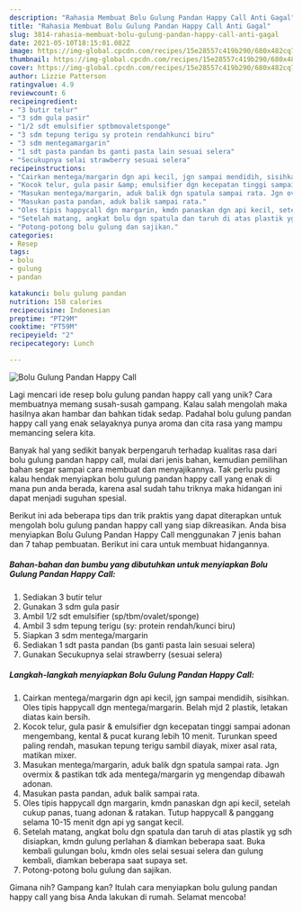```yaml
---
description: "Rahasia Membuat Bolu Gulung Pandan Happy Call Anti Gagal"
title: "Rahasia Membuat Bolu Gulung Pandan Happy Call Anti Gagal"
slug: 3814-rahasia-membuat-bolu-gulung-pandan-happy-call-anti-gagal
date: 2021-05-10T18:15:01.082Z
image: https://img-global.cpcdn.com/recipes/15e28557c419b290/680x482cq70/bolu-gulung-pandan-happy-call-foto-resep-utama.jpg
thumbnail: https://img-global.cpcdn.com/recipes/15e28557c419b290/680x482cq70/bolu-gulung-pandan-happy-call-foto-resep-utama.jpg
cover: https://img-global.cpcdn.com/recipes/15e28557c419b290/680x482cq70/bolu-gulung-pandan-happy-call-foto-resep-utama.jpg
author: Lizzie Patterson
ratingvalue: 4.9
reviewcount: 6
recipeingredient:
- "3 butir telur"
- "3 sdm gula pasir"
- "1/2 sdt emulsifier sptbmovaletsponge"
- "3 sdm tepung terigu sy protein rendahkunci biru"
- "3 sdm mentegamargarin"
- "1 sdt pasta pandan bs ganti pasta lain sesuai selera"
- "Secukupnya selai strawberry sesuai selera"
recipeinstructions:
- "Cairkan mentega/margarin dgn api kecil, jgn sampai mendidih, sisihkan. Oles tipis happycall dgn mentega/margarin. Belah mjd 2 plastik, letakan diatas kain bersih."
- "Kocok telur, gula pasir &amp; emulsifier dgn kecepatan tinggi sampai adonan mengembang, kental &amp; pucat kurang lebih 10 menit. Turunkan speed paling rendah, masukan tepung terigu sambil diayak, mixer asal rata, matikan mixer."
- "Masukan mentega/margarin, aduk balik dgn spatula sampai rata. Jgn overmix &amp; pastikan tdk ada mentega/margarin yg mengendap dibawah adonan."
- "Masukan pasta pandan, aduk balik sampai rata."
- "Oles tipis happycall dgn margarin, kmdn panaskan dgn api kecil, setelah cukup panas, tuang adonan &amp; ratakan. Tutup happycall &amp; panggang selama 10-15 menit dgn api yg sangat kecil."
- "Setelah matang, angkat bolu dgn spatula dan taruh di atas plastik yg sdh disiapkan, kmdn gulung perlahan &amp; diamkan beberapa saat. Buka kembali gulungan bolu, kmdn oles selai sesuai selera dan gulung kembali, diamkan beberapa saat supaya set."
- "Potong-potong bolu gulung dan sajikan."
categories:
- Resep
tags:
- bolu
- gulung
- pandan

katakunci: bolu gulung pandan 
nutrition: 158 calories
recipecuisine: Indonesian
preptime: "PT29M"
cooktime: "PT59M"
recipeyield: "2"
recipecategory: Lunch

---
```



![Bolu Gulung Pandan Happy Call](https://img-global.cpcdn.com/recipes/15e28557c419b290/680x482cq70/bolu-gulung-pandan-happy-call-foto-resep-utama.jpg)

Lagi mencari ide resep bolu gulung pandan happy call yang unik? Cara membuatnya memang susah-susah gampang. Kalau salah mengolah maka hasilnya akan hambar dan bahkan tidak sedap. Padahal bolu gulung pandan happy call yang enak selayaknya punya aroma dan cita rasa yang mampu memancing selera kita.



Banyak hal yang sedikit banyak berpengaruh terhadap kualitas rasa dari bolu gulung pandan happy call, mulai dari jenis bahan, kemudian pemilihan bahan segar sampai cara membuat dan menyajikannya. Tak perlu pusing kalau hendak menyiapkan bolu gulung pandan happy call yang enak di mana pun anda berada, karena asal sudah tahu triknya maka hidangan ini dapat menjadi suguhan spesial.


Berikut ini ada beberapa tips dan trik praktis yang dapat diterapkan untuk mengolah bolu gulung pandan happy call yang siap dikreasikan. Anda bisa menyiapkan Bolu Gulung Pandan Happy Call menggunakan 7 jenis bahan dan 7 tahap pembuatan. Berikut ini cara untuk membuat hidangannya.

<!--inarticleads1-->

##### Bahan-bahan dan bumbu yang dibutuhkan untuk menyiapkan Bolu Gulung Pandan Happy Call:

1. Sediakan 3 butir telur
1. Gunakan 3 sdm gula pasir
1. Ambil 1/2 sdt emulsifier (sp/tbm/ovalet/sponge)
1. Ambil 3 sdm tepung terigu (sy: protein rendah/kunci biru)
1. Siapkan 3 sdm mentega/margarin
1. Sediakan 1 sdt pasta pandan (bs ganti pasta lain sesuai selera)
1. Gunakan Secukupnya selai strawberry (sesuai selera)




<!--inarticleads2-->

##### Langkah-langkah menyiapkan Bolu Gulung Pandan Happy Call:

1. Cairkan mentega/margarin dgn api kecil, jgn sampai mendidih, sisihkan. Oles tipis happycall dgn mentega/margarin. Belah mjd 2 plastik, letakan diatas kain bersih.
1. Kocok telur, gula pasir &amp; emulsifier dgn kecepatan tinggi sampai adonan mengembang, kental &amp; pucat kurang lebih 10 menit. Turunkan speed paling rendah, masukan tepung terigu sambil diayak, mixer asal rata, matikan mixer.
1. Masukan mentega/margarin, aduk balik dgn spatula sampai rata. Jgn overmix &amp; pastikan tdk ada mentega/margarin yg mengendap dibawah adonan.
1. Masukan pasta pandan, aduk balik sampai rata.
1. Oles tipis happycall dgn margarin, kmdn panaskan dgn api kecil, setelah cukup panas, tuang adonan &amp; ratakan. Tutup happycall &amp; panggang selama 10-15 menit dgn api yg sangat kecil.
1. Setelah matang, angkat bolu dgn spatula dan taruh di atas plastik yg sdh disiapkan, kmdn gulung perlahan &amp; diamkan beberapa saat. Buka kembali gulungan bolu, kmdn oles selai sesuai selera dan gulung kembali, diamkan beberapa saat supaya set.
1. Potong-potong bolu gulung dan sajikan.




Gimana nih? Gampang kan? Itulah cara menyiapkan bolu gulung pandan happy call yang bisa Anda lakukan di rumah. Selamat mencoba!
